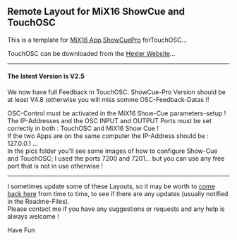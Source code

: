 ## Remote Layout for MiX16 ShowCue and TouchOSC
This is a template for [MiX16 App ShowCuePro](https://mix16showcue.com/) forTouchOSC...

TouchOSC can be downloaded from the [Hexler Website](https://hexler.net/touchosc)...   

---
#### The latest Version is  V2.5   

We now have full Feedback in TouchOSC. ShowCue-Pro Version should be at least V4.8 (otherwise you will miss somme OSC-Feedback-Datas !!

OSC-Control must be activated in the MiX16 Show-Cue parameters-setup !   
The IP-Addresses and the OSC INPUT and OUTPUT Ports must be set correctly in both : TouchOSC and MiX16 Show Cue !  
If the two Apps are on the same computer the IP-Address should be : 127.0.0.1 ...  
In the pics folder you'll see some images of how to configure Show-Cue and TouchOSC; I used the ports 7200 and 7201... but you can use any free port that is not in use otherwise !   

---
I sometimes update some of these Layouts, so  it may be worth to [come back here](https://github.com/ziginfo/TouchOSC-Layouts/tree/main/MiX16_ShowCuePro) from time to time, to see if there are any updates (usually notified in the Readme-Files).     
Please contact me if you have any suggestions or requests and any help is always welcome !

Have Fun
